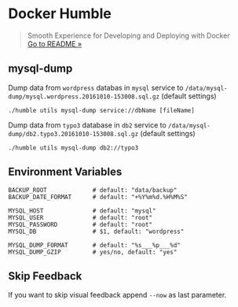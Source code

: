 # Docker Humble
> Smooth Experience for Developing and Deploying with Docker  
> [Go to README &raquo;](../../README.md)



## mysql-dump

Dump data from `wordpress` databas in `mysql` service to `/data/mysql-dump/mysql.wordpress.20161010-153008.sql.gz` (default settings)

```
./humble utils mysql-dump service://dbName [fileName]
```

Dump data from `typo3` database in `db2` service to `/data/mysql-dump/db2.typo3.20161010-153008.sql.gz` (default settings)


```
./humble utils mysql-dump db2://typo3
```

## Environment Variables

```
BACKUP_ROOT             # default: "data/backup"
BACKUP_DATE_FORMAT      # default: "+%Y%m%d.%H%M%S"

MYSQL_HOST              # default: "mysql"
MYSQL_USER              # default: "root"
MYSQL_PASSWORD          # default: "root"
MYSQL_DB                # $1, default: "wordpress"

MYSQL_DUMP_FORMAT       # default: "%s___%p___%d"
MYSQL_DUMP_GZIP         # yes/no, default: "yes"
```

## Skip Feedback

If you want to skip visual feedback append `--now` as last parameter.